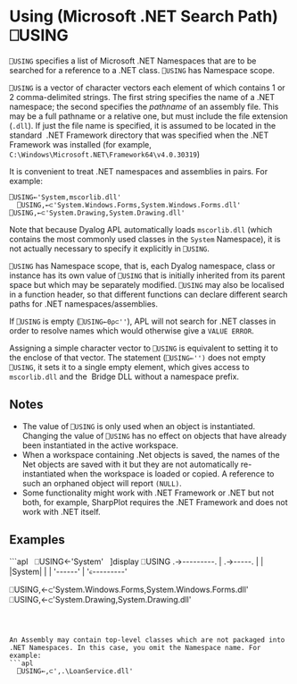 <!-- Hidden search keywords -->
<div style="display: none;">
  ⎕USING USING
</div>






<h1 class="heading"><span class="name">Using (Microsoft .NET Search Path)</span> <span class="command">⎕USING</span></h1>



`⎕USING` specifies a list of Microsoft .NET Namespaces that are to be searched for a reference to a .NET class. `⎕USING` has Namespace scope.


`⎕USING` is a vector of character vectors each element of which contains 1 or 2 comma-delimited strings. The first string specifies the name of a .NET namespace; the second specifies the *pathname* of an assembly file. This may be a full pathname or a relative one, but must include the file extension (`.dll`). If just the file name is specified, it is assumed to be located in the standard  .NET Framework directory that was specified when the .NET Framework was installed (for example, `C:\Windows\Microsoft.NET\Framework64\v4.0.30319`)



It is convenient to treat .NET namespaces and assemblies in pairs. For example:
```apl
⎕USING←'System,mscorlib.dll'
  ⎕USING,←⊂'System.Windows.Forms,System.Windows.Forms.dll'  ⎕USING,←⊂'System.Drawing,System.Drawing.dll'
```


Note that because Dyalog APL automatically loads `mscorlib.dll` (which contains the most commonly used classes in the `System` Namespace), it is not actually necessary to specify it explicitly in `⎕USING`.


`⎕USING` has Namespace scope, that is, each Dyalog namespace, class or instance has its own value of `⎕USING` that is initially inherited from its parent space but which may be separately modified. `⎕USING` may also be localised in a function header, so that different functions can declare different search paths for .NET namespaces/assemblies.


If `⎕USING` is empty (`⎕USING←0⍴⊂''`), APL will not search for .NET classes in order to resolve names which would otherwise give a `VALUE ERROR`.


Assigning a simple character vector to `⎕USING` is equivalent to setting it to the enclose of that vector. The statement (`⎕USING←'')` does not empty `⎕USING`, it sets it to a single empty element, which gives access to `mscorlib.dll` and the  Bridge DLL without a namespace prefix.

## Notes

- The value of `⎕USING` is only used when an object is instantiated. Changing the value of `⎕USING` has no effect on objects that have already been instantiated in the active workspace.
- When a workspace containing .Net objects is saved, the names of the Net objects are saved with it but they are not automatically re-instantiated when the workspace is loaded or copied. A reference to such an orphaned object will report `(NULL)`. 
- Some functionality might work with .NET Framework or .NET but not both, for example, SharpPlot requires the .NET Framework and does not work with .NET itself.

<h2 class="example">Examples</h2>
```apl
  ⎕USING←'System'
  ]display ⎕USING
.→---------.
| .→-----. |
| |System| |
| '------' |
'∊---------'

⎕USING,←⊂'System.Windows.Forms,System.Windows.Forms.dll'
⎕USING,←⊂'System.Drawing,System.Drawing.dll'
```



An Assembly may contain top-level classes which are not packaged into .NET Namespaces. In this case, you omit the Namespace name. For example:
```apl
  ⎕USING←,⊂',.\LoanService.dll'
```




